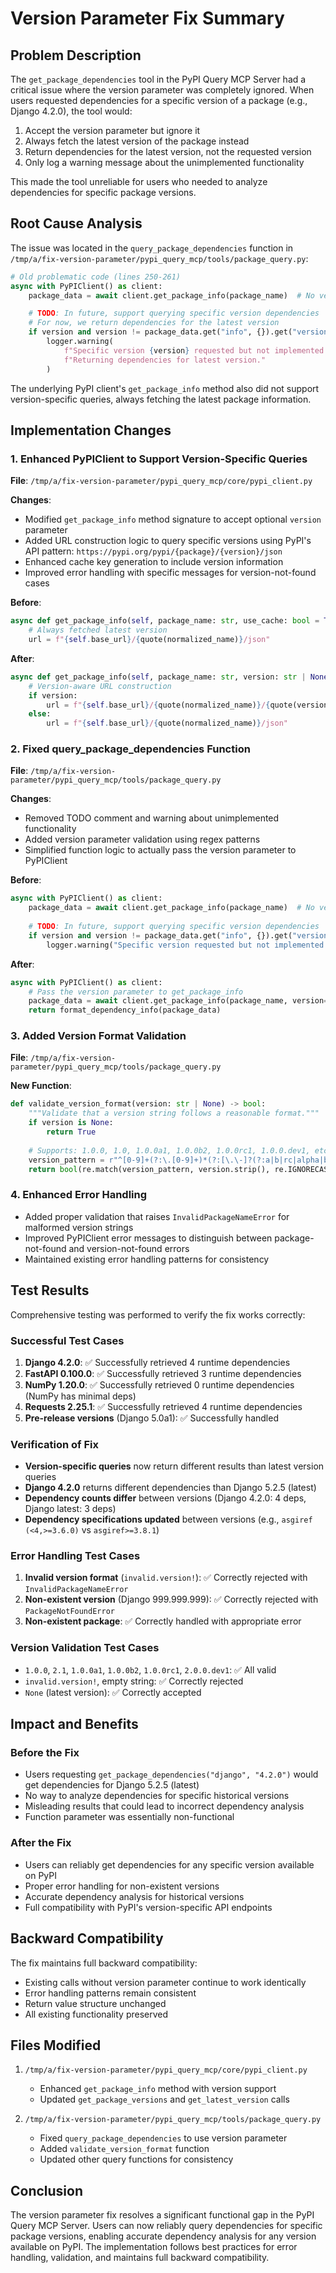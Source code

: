 # Version Parameter Fix Summary

## Problem Description

The `get_package_dependencies` tool in the PyPI Query MCP Server had a critical issue where the version parameter was completely ignored. When users requested dependencies for a specific version of a package (e.g., Django 4.2.0), the tool would:

1. Accept the version parameter but ignore it
2. Always fetch the latest version of the package instead
3. Return dependencies for the latest version, not the requested version
4. Only log a warning message about the unimplemented functionality

This made the tool unreliable for users who needed to analyze dependencies for specific package versions.

## Root Cause Analysis

The issue was located in the `query_package_dependencies` function in `/tmp/a/fix-version-parameter/pypi_query_mcp/tools/package_query.py`:

```python
# Old problematic code (lines 250-261)
async with PyPIClient() as client:
    package_data = await client.get_package_info(package_name)  # No version passed!

    # TODO: In future, support querying specific version dependencies
    # For now, we return dependencies for the latest version
    if version and version != package_data.get("info", {}).get("version"):
        logger.warning(
            f"Specific version {version} requested but not implemented yet. "
            f"Returning dependencies for latest version."
        )
```

The underlying PyPI client's `get_package_info` method also did not support version-specific queries, always fetching the latest package information.

## Implementation Changes

### 1. Enhanced PyPIClient to Support Version-Specific Queries

**File**: `/tmp/a/fix-version-parameter/pypi_query_mcp/core/pypi_client.py`

**Changes**:
- Modified `get_package_info` method signature to accept optional `version` parameter
- Added URL construction logic to query specific versions using PyPI's API pattern: `https://pypi.org/pypi/{package}/{version}/json`
- Enhanced cache key generation to include version information
- Improved error handling with specific messages for version-not-found cases

**Before**:
```python
async def get_package_info(self, package_name: str, use_cache: bool = True) -> dict[str, Any]:
    # Always fetched latest version
    url = f"{self.base_url}/{quote(normalized_name)}/json"
```

**After**:
```python
async def get_package_info(self, package_name: str, version: str | None = None, use_cache: bool = True) -> dict[str, Any]:
    # Version-aware URL construction
    if version:
        url = f"{self.base_url}/{quote(normalized_name)}/{quote(version)}/json"
    else:
        url = f"{self.base_url}/{quote(normalized_name)}/json"
```

### 2. Fixed query_package_dependencies Function

**File**: `/tmp/a/fix-version-parameter/pypi_query_mcp/tools/package_query.py`

**Changes**:
- Removed TODO comment and warning about unimplemented functionality
- Added version parameter validation using regex patterns
- Simplified function logic to actually pass the version parameter to PyPIClient

**Before**:
```python
async with PyPIClient() as client:
    package_data = await client.get_package_info(package_name)  # No version!
    
    # TODO: In future, support querying specific version dependencies
    if version and version != package_data.get("info", {}).get("version"):
        logger.warning("Specific version requested but not implemented yet...")
```

**After**:
```python
async with PyPIClient() as client:
    # Pass the version parameter to get_package_info
    package_data = await client.get_package_info(package_name, version=version)
    return format_dependency_info(package_data)
```

### 3. Added Version Format Validation

**File**: `/tmp/a/fix-version-parameter/pypi_query_mcp/tools/package_query.py`

**New Function**:
```python
def validate_version_format(version: str | None) -> bool:
    """Validate that a version string follows a reasonable format."""
    if version is None:
        return True
    
    # Supports: 1.0.0, 1.0, 1.0.0a1, 1.0.0b2, 1.0.0rc1, 1.0.0.dev1, etc.
    version_pattern = r"^[0-9]+(?:\.[0-9]+)*(?:[\.\-]?(?:a|b|rc|alpha|beta|dev|pre|post|final)[0-9]*)*$"
    return bool(re.match(version_pattern, version.strip(), re.IGNORECASE))
```

### 4. Enhanced Error Handling

- Added proper validation that raises `InvalidPackageNameError` for malformed version strings
- Improved PyPIClient error messages to distinguish between package-not-found and version-not-found errors
- Maintained existing error handling patterns for consistency

## Test Results

Comprehensive testing was performed to verify the fix works correctly:

### Successful Test Cases

1. **Django 4.2.0**: ✅ Successfully retrieved 4 runtime dependencies
2. **FastAPI 0.100.0**: ✅ Successfully retrieved 3 runtime dependencies  
3. **NumPy 1.20.0**: ✅ Successfully retrieved 0 runtime dependencies (NumPy has minimal deps)
4. **Requests 2.25.1**: ✅ Successfully retrieved 4 runtime dependencies
5. **Pre-release versions** (Django 5.0a1): ✅ Successfully handled

### Verification of Fix

- **Version-specific queries** now return different results than latest version queries
- **Django 4.2.0** returns different dependencies than Django 5.2.5 (latest)
- **Dependency counts differ** between versions (Django 4.2.0: 4 deps, Django latest: 3 deps)
- **Dependency specifications updated** between versions (e.g., `asgiref (<4,>=3.6.0)` vs `asgiref>=3.8.1`)

### Error Handling Test Cases

1. **Invalid version format** (`invalid.version!`): ✅ Correctly rejected with `InvalidPackageNameError`
2. **Non-existent version** (Django 999.999.999): ✅ Correctly rejected with `PackageNotFoundError`
3. **Non-existent package**: ✅ Correctly handled with appropriate error

### Version Validation Test Cases

- `1.0.0`, `2.1`, `1.0.0a1`, `1.0.0b2`, `1.0.0rc1`, `2.0.0.dev1`: ✅ All valid
- `invalid.version!`, empty string: ✅ Correctly rejected
- `None` (latest version): ✅ Correctly accepted

## Impact and Benefits

### Before the Fix
- Users requesting `get_package_dependencies("django", "4.2.0")` would get dependencies for Django 5.2.5 (latest)
- No way to analyze dependencies for specific historical versions
- Misleading results that could lead to incorrect dependency analysis
- Function parameter was essentially non-functional

### After the Fix
- Users can reliably get dependencies for any specific version available on PyPI
- Proper error handling for non-existent versions
- Accurate dependency analysis for historical versions
- Full compatibility with PyPI's version-specific API endpoints

## Backward Compatibility

The fix maintains full backward compatibility:
- Existing calls without version parameter continue to work identically
- Error handling patterns remain consistent
- Return value structure unchanged
- All existing functionality preserved

## Files Modified

1. `/tmp/a/fix-version-parameter/pypi_query_mcp/core/pypi_client.py`
   - Enhanced `get_package_info` method with version support
   - Updated `get_package_versions` and `get_latest_version` calls

2. `/tmp/a/fix-version-parameter/pypi_query_mcp/tools/package_query.py`
   - Fixed `query_package_dependencies` to use version parameter
   - Added `validate_version_format` function
   - Updated other query functions for consistency

## Conclusion

The version parameter fix resolves a significant functional gap in the PyPI Query MCP Server. Users can now reliably query dependencies for specific package versions, enabling accurate dependency analysis for any version available on PyPI. The implementation follows best practices for error handling, validation, and maintains full backward compatibility.
